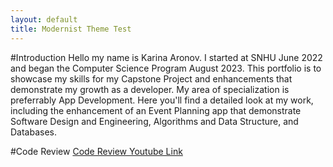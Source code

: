 ```yaml
---
layout: default
title: Modernist Theme Test
---
```


#Introduction
Hello my name is Karina Aronov. I started at SNHU June 2022 and began the Computer Science Program August 2023. This portfolio is to showcase my skills for my Capstone Project and enhancements that demonstrate my growth as a developer. My area of specialization is preferrably App Development. Here you'll find a detailed look at my work, including the enhancement of an Event Planning app that demonstrate Software Design and Engineering, Algorithms and Data Structure, and Databases. 

#Code Review
<a href="https://youtu.be/zeWQIATf0QI" target="_self">Code Review Youtube Link</a>

